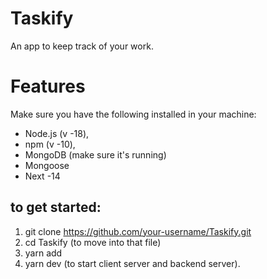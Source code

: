 # Taskify

An app to keep track of your work.

# Features



Make sure you have the following installed in your machine:
- Node.js (v -18),
- npm (v -10),
- MongoDB (make sure it's running)
- Mongoose
- Next -14

## to get started:

1. git clone  https://github.com/your-username/Taskify.git
2. cd Taskify (to move into that file)
3. yarn add 
4. yarn dev (to start client server and backend server).

